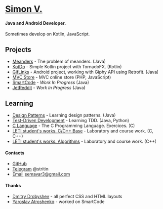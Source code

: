 # [Simon V.](https://github.com/simonvar)
#### Java and Android Developer.   
Sometimes develop on Kotlin, JavaScript.

## Projects
- [Meanders](https://github.com/simonvar/Meanders) - The problem of meanders. (Java)
- [KotDo](https://github.com/simonvar/KotDo) - Simple Kotlin project with TornadoFX. (Kotlin)
- [GifLinks](https://github.com/simonvar/GifLinks) - Android project, working with Giphy API using Retrofit. (Java)
- [MVC Store](https://github.com/simonvar/mvc-store) - MVC online store (PHP, JavaScript)
- [SmartCode](https://github.com/simonvar/SmartCode) - _Work In Progress_ (Java)
- [JetReddit](https://github.com/simonvar/JetReddit) - _Work In Progress_ (Java)

## Learning
- [Design Patterns](https://simonvar.github.io/JavaPatterns/) - Learning design patterns. (Java)
- [Test-Driven Development](https://github.com/simonvar/TDDevelopment) - Learning TDD. (Java, Python)
- [C Language](https://simonvar.github.io/c-language/) - The C Programming Language. Exercices. (C)
- [LETI student's works. C/C++ Base](https://github.com/simonvar/leti-programming) - Laboratory and course work. (C, C++)
- [LETI student's works. Algorithms](https://github.com/simonvar/leti-algorithms) - Laboratory and course work. (C++)

#### Contacts
- [GitHub](https://github.com/simonvar)
- [Telegram](https://web.telegram.org/#/im?p=@stritin) @stritin 
- [Email](mailto:semavar3@gmail.com) semavar3@gmail.com 

#### Thanks
- [Dmitry Drobyshev](https://github.com/ItNoN) - all perfect CSS and HTML layouts
- [Yaroslav Atroshenko](https://github.com/yaroslavok) - worked on SmartCode
